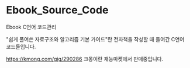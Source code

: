 # Ebook_Source_Code
Ebook C언어 코드관리

"쉽게 풀어쓴 자료구조와 알고리즘 기본 가이드"란 전자책을 작성할 때 들어간 C언어 코드들입니다.

https://kmong.com/gig/290286
크몽이란 재능마켓에서 판매중입니다.

